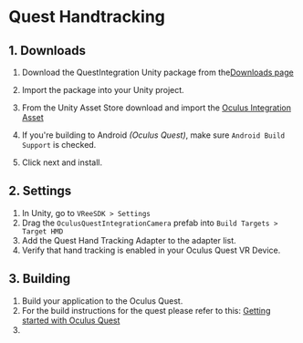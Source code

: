 # Quest Handtracking

## 1. Downloads

1. Download the QuestIntegration Unity package from the[Downloads page](https://developer.vree.world/dashboard/ "Downloads page")
1. Import the package into your Unity project.
1. From the Unity Asset Store download and import the [Oculus Integration Asset](https://assetstore.unity.com/packages/tools/integration/oculus-integration-82022/ "Oculus Integration Asset") 

1. If you're building to Android _(Oculus Quest)_, make sure `Android Build Support` is checked.
1. Click next and install.

## 2. Settings

1. In Unity, go to `VReeSDK > Settings`
1. Drag the `OculusQuestIntegrationCamera` prefab into `Build Targets > Target HMD`
1. Add the Quest Hand Tracking Adapter to the adapter list.
1. Verify that hand tracking is enabled in your Oculus Quest VR Device.

## 3. Building

1. Build your application to the Oculus Quest. 
1. For the build instructions for the quest please refer to this: [Getting started with Oculus Quest](https://docs.vree.world/en/latest/getting-started-oculus/ "Getting started with Oculus Quest")
1. 

